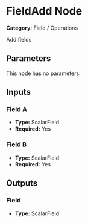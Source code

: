 
# FieldAdd Node

**Category:** Field / Operations

Add fields

## Parameters

This node has no parameters.

## Inputs


### Field A
- **Type:** ScalarField
- **Required:** Yes



### Field B
- **Type:** ScalarField
- **Required:** Yes



## Outputs


### Field
- **Type:** ScalarField




